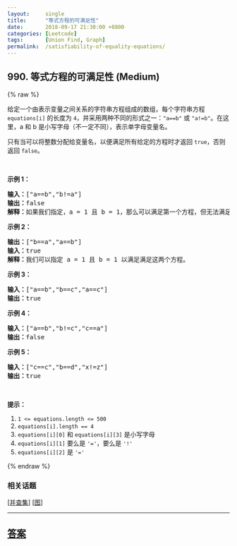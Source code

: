```yaml
---
layout:     single
title:      "等式方程的可满足性"
date:       2018-09-17 21:30:00 +0800
categories: [Leetcode]
tags:       [Union Find, Graph]
permalink:  /satisfiability-of-equality-equations/
---
```


## 990. 等式方程的可满足性 (Medium)

{% raw %}

<p>给定一个由表示变量之间关系的字符串方程组成的数组，每个字符串方程 <code>equations[i]</code> 的长度为 <code>4</code>，并采用两种不同的形式之一：<code>&quot;a==b&quot;</code> 或&nbsp;<code>&quot;a!=b&quot;</code>。在这里，a 和 b 是小写字母（不一定不同），表示单字母变量名。</p>

<p>只有当可以将整数分配给变量名，以便满足所有给定的方程时才返回&nbsp;<code>true</code>，否则返回 <code>false</code>。&nbsp;</p>

<p>&nbsp;</p>

<ol>
</ol>

<p><strong>示例 1：</strong></p>

<pre><strong>输入：</strong>[&quot;a==b&quot;,&quot;b!=a&quot;]
<strong>输出：</strong>false
<strong>解释：</strong>如果我们指定，a = 1 且 b = 1，那么可以满足第一个方程，但无法满足第二个方程。没有办法分配变量同时满足这两个方程。
</pre>

<p><strong>示例 2：</strong></p>

<pre><strong>输出：</strong>[&quot;b==a&quot;,&quot;a==b&quot;]
<strong>输入：</strong>true
<strong>解释：</strong>我们可以指定 a = 1 且 b = 1 以满足满足这两个方程。
</pre>

<p><strong>示例 3：</strong></p>

<pre><strong>输入：</strong>[&quot;a==b&quot;,&quot;b==c&quot;,&quot;a==c&quot;]
<strong>输出：</strong>true
</pre>

<p><strong>示例 4：</strong></p>

<pre><strong>输入：</strong>[&quot;a==b&quot;,&quot;b!=c&quot;,&quot;c==a&quot;]
<strong>输出：</strong>false
</pre>

<p><strong>示例 5：</strong></p>

<pre><strong>输入：</strong>[&quot;c==c&quot;,&quot;b==d&quot;,&quot;x!=z&quot;]
<strong>输出：</strong>true
</pre>

<p>&nbsp;</p>

<p><strong>提示：</strong></p>

<ol>
	<li><code>1 &lt;= equations.length &lt;= 500</code></li>
	<li><code>equations[i].length == 4</code></li>
	<li><code>equations[i][0]</code> 和&nbsp;<code>equations[i][3]</code>&nbsp;是小写字母</li>
	<li><code>equations[i][1]</code> 要么是&nbsp;<code>&#39;=&#39;</code>，要么是&nbsp;<code>&#39;!&#39;</code></li>
	<li><code>equations[i][2]</code>&nbsp;是&nbsp;<code>&#39;=&#39;</code></li>
</ol>

{% endraw %}

### 相关话题
  [[并查集](https://github.com/openset/leetcode/tree/master/tag/union-find/README.md)]
  [[图](https://github.com/openset/leetcode/tree/master/tag/graph/README.md)]

---

## [答案](https://github.com/openset/leetcode/tree/master/problems/satisfiability-of-equality-equations)
